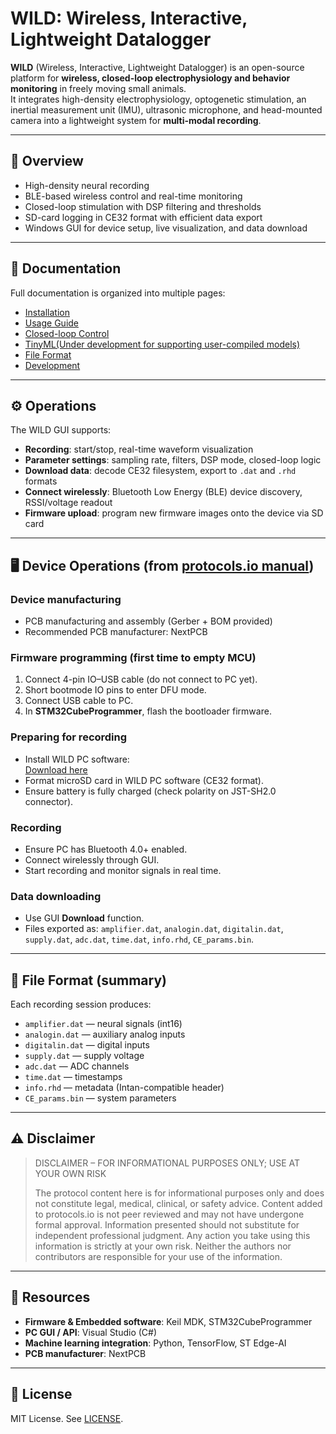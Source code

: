 # WILD: Wireless, Interactive, Lightweight Datalogger 

**WILD** (Wireless, Interactive, Lightweight Datalogger) is an open-source platform for **wireless, closed-loop electrophysiology and behavior monitoring** in freely moving small animals.  
It integrates high-density electrophysiology, optogenetic stimulation, an inertial measurement unit (IMU), ultrasonic microphone, and head-mounted camera into a lightweight system for **multi-modal recording**.

---

## 📌 Overview

- High-density neural recording  
- BLE-based wireless control and real-time monitoring  
- Closed-loop stimulation with DSP filtering and thresholds  
- SD-card logging in CE32 format with efficient data export  
- Windows GUI for device setup, live visualization, and data download  

---

## 📖 Documentation

Full documentation is organized into multiple pages:

- [Installation](docs/install.md)  
- [Usage Guide](docs/usage.md)  
- [Closed-loop Control](docs/closed-loop.md)
- [TinyML(Under development for supporting user-compiled models)](docs/tinyML.md)
- [File Format](docs/file-format.md)  
- [Development](docs/development.md)  

---

## ⚙️ Operations

The WILD GUI supports:

- **Recording**: start/stop, real-time waveform visualization  
- **Parameter settings**: sampling rate, filters, DSP mode, closed-loop logic  
- **Download data**: decode CE32 filesystem, export to `.dat` and `.rhd` formats  
- **Connect wirelessly**: Bluetooth Low Energy (BLE) device discovery, RSSI/voltage readout  
- **Firmware upload**: program new firmware images onto the device via SD card  

---

## 🖥 Device Operations (from [protocols.io manual](https://dx.doi.org/10.17504/protocols.io.ewov119n2vr2/v1))

### Device manufacturing
- PCB manufacturing and assembly (Gerber + BOM provided)
- Recommended PCB manufacturer: NextPCB  

### Firmware programming (first time to empty MCU)
1. Connect 4-pin IO–USB cable (do not connect to PC yet).  
2. Short bootmode IO pins to enter DFU mode.  
3. Connect USB cable to PC.  
4. In **STM32CubeProgrammer**, flash the bootloader firmware.  

### Preparing for recording
- Install WILD PC software:  
  [Download here](https://github.com/ayalab1/Neurologger/tree/main/Software)  
- Format microSD card in WILD PC software (CE32 format).  
- Ensure battery is fully charged (check polarity on JST-SH2.0 connector).  

### Recording
- Ensure PC has Bluetooth 4.0+ enabled.  
- Connect wirelessly through GUI.  
- Start recording and monitor signals in real time.  

### Data downloading
- Use GUI **Download** function.  
- Files exported as: `amplifier.dat`, `analogin.dat`, `digitalin.dat`, `supply.dat`, `adc.dat`, `time.dat`, `info.rhd`, `CE_params.bin`.  

---

## 📂 File Format (summary)

Each recording session produces:

- `amplifier.dat` — neural signals (int16)  
- `analogin.dat` — auxiliary analog inputs  
- `digitalin.dat` — digital inputs  
- `supply.dat` — supply voltage  
- `adc.dat` — ADC channels  
- `time.dat` — timestamps  
- `info.rhd` — metadata (Intan-compatible header)  
- `CE_params.bin` — system parameters  
---

## ⚠️ Disclaimer

> DISCLAIMER – FOR INFORMATIONAL PURPOSES ONLY; USE AT YOUR OWN RISK  
>  
> The protocol content here is for informational purposes only and does not constitute legal, medical, clinical, or safety advice. Content added to protocols.io is not peer reviewed and may not have undergone formal approval. Information presented should not substitute for independent professional judgment. Any action you take using this information is strictly at your own risk. Neither the authors nor contributors are responsible for your use of the information.

---

## 🔧 Resources

- **Firmware & Embedded software**: Keil MDK, STM32CubeProgrammer  
- **PC GUI / API**: Visual Studio (C#)  
- **Machine learning integration**: Python, TensorFlow, ST Edge-AI  
- **PCB manufacturer**: NextPCB  

---

## 📜 License

MIT License. See [LICENSE](LICENSE).
